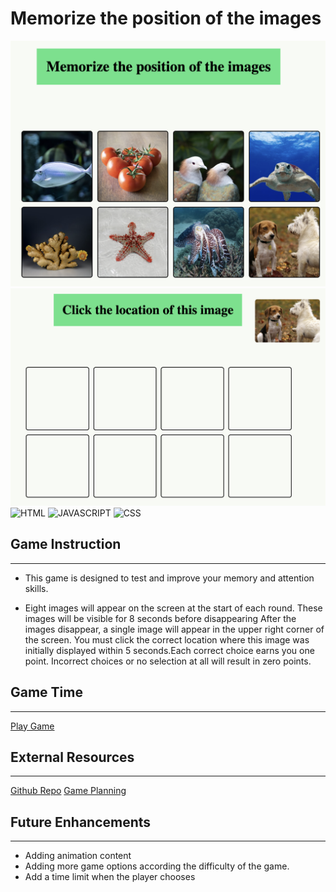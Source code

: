 # Memorize the position of the images
![Memory Game](./images/game1.jpg) 
![Memory Game](./images/game2.jpg)
![HTML](https://img.shields.io/badge/HTML-239120?style=for-the-badge&logo=html5&logoColor=white)
![JAVASCRIPT](https://img.shields.io/badge/JavaScript-F7DF1E?style=for-the-badge&logo=javascript&logoColor=black)
![CSS](https://img.shields.io/badge/CSS-239120?&style=for-the-badge&logo=css3&logoColor=white)



## Game Instruction
****
* This game is designed to test and improve your memory and attention skills. 

* Eight images will appear on the screen at the start of each round. These images will be visible for 8 seconds before disappearing After the images disappear, a single image will appear in the upper right corner of the screen. You must click the correct location where this image was initially displayed within 5 seconds.Each correct choice earns you one point. Incorrect choices or no selection at all will result in zero points.

## Game Time
****
[Play Game](https://nani1345.github.io/memory-game/)

## External Resources
****
[Github Repo](https://github.com/Nani1345/memory-game)
[Game Planning](https://docs.google.com/document/d/1ym-tGrkNwR1ULqoGW6tnGrUE67ou9hIsKc-pkZBpN_w/edit)


## Future Enhancements
****
* Adding animation content
* Adding more game options according the difficulty of the game.
* Add a time limit when the player chooses


